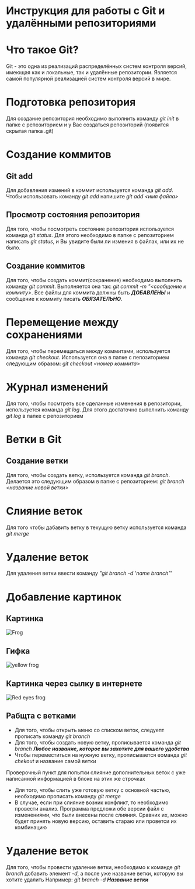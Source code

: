 # Инструкция для работы с Git и удалёнными репозиториями

# Что такое Git?

Git - это одна из реализаций распределённых систем контроля версий, имеющая как и локальные, так и удалённые репозитории. Является самой популярной реализацией систем контроля версий в мире.

# Подготовка репозитория

Для создание репозитория необходимо выполнить команду _git init_ в папке с репозиторием и у Вас создаться репозиторий (появится скрытая папка .git)

# Создание коммитов

## Git add

Для добавления измений в коммит используется команда _git add_. Чтобы использовать команду _git add_ напишите _git add <имя файла>_

## Просмотр состояния репозитория

Для того, чтобы посмотреть состояние репозитория используется команда _git status_. Для этого необходимо в папке с репозиторием написать _git status_, и Вы увидите были ли измения в файлах, или их не было.

## Создание коммитов

Для того, чтобы создать коммит(сохранение) необходимо выполнить команду _git commit_. Выполняется она так: _git commit -m "<сообщение к коммиту>_. Все файлы для коммита должны быть **_ДОБАВЛЕНЫ_** и сообщение к коммиту писать **_ОБЯЗАТЕЛЬНО_**.

# Перемещение между сохранениями

Для того, чтобы перемещаться между коммитами, используется команда _git checkout_. Используется она в папке с пепозиторием следующим образом: _git checkout <номер коммита>_

# Журнал изменений

Для того, чтобы посмтреть все сделанные изменения в репозитории, используется команда _git log_. Для этого достаточно выполнить команду _git log_ в папке с репозиторием

# Ветки в Git

## Создание ветки

Для того, чтобы создать ветку, используется команда _git branch_. Делается это следующим образом в папке с репозиторием: _git branch <название новой ветки>_

# Слияние веток

Для того чтобы дабавить ветку в текущую ветку используется команда _git merge_

# Удаление веток

Для удаления ветки ввести команду _"git branch -d 'name branch'"_

# Добавление картинок

## Картинка

![Frog](lyagushka.jpg)

## Гифка

![yellow frog](giphy.gif)

## Картинка через сылку в интернете

![Red eyes frog](https://cdn.britannica.com/70/161670-050-8E5BCC80/Red-eyed-tree-frog.jpg)

## Рабщта с ветками

- Для того, чтобы открыть меню со списком веток, следуепт прописать команду _git branch_
- Для того, чтобы создать новую ветку, прописывается команда _git branch **Любое название, которое вы захотите для вашего удобства**_
- Чтобы переместиться на нужную ветку, прописывается еоманда _git chekout_ и название самой ветки

Проверочный пункт для попытки слияние дополнительных веток с уже написанной информацией в блоке на этих же строчках

- Для того, чтобы слить уже готовую ветку с основной частью, необходимо прописать команду _git merge_
- В случае, если при слияние возник конфликт, то необходимо провести анализ. Программа предложи обе версии файл с изменениями, что были внесены после слияния. Сравних их, можно будет принять новую версию, оставить стараю или проветси их комбинацию

# Удаление веток

Для того, чтобы провести удаление ветки, необходимо к команде _git branch_ добавить элемент _-d_, а после уже название ветки, которую вы хотите удалить
Например: _git branch -d **Название ветки**_

